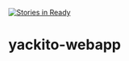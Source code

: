 
[![Stories in Ready](https://badge.waffle.io/jeevemula/yackito-webapp.png?label=ready&title=Ready)](https://waffle.io/jeevemula/yackito-webapp)
# yackito-webapp

